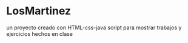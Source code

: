 # LosMartinez
un proyecto creado con HTML-css-java script para mostrar trabajos y ejercicios hechos en clase
